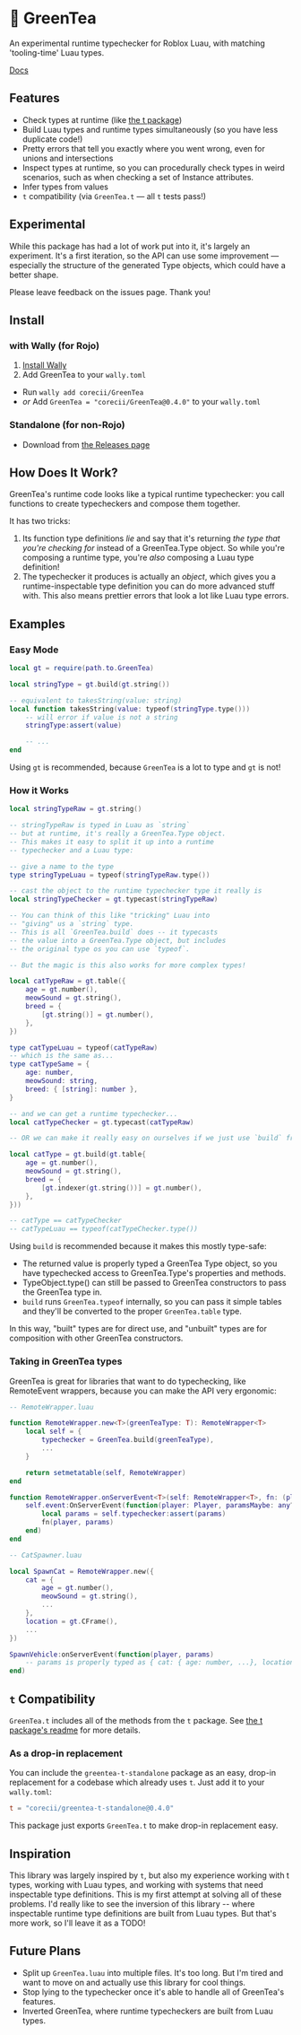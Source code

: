 # 🍵 GreenTea
An experimental runtime typechecker for Roblox Luau, with matching 'tooling-time' Luau types.

[Docs](https://corecii.github.io/GreenTea/)

## Features
- Check types at runtime (like [the t package](https://github.com/osyrisrblx/t))
- Build Luau types and runtime types simultaneously (so you have less duplicate code!)
- Pretty errors that tell you exactly where you went wrong, even for unions and intersections
- Inspect types at runtime, so you can procedurally check types in weird scenarios, such as when checking a set of Instance attributes.
- Infer types from values
- `t` compatibility (via `GreenTea.t` — all `t` tests pass!)

## Experimental
While this package has had a lot of work put into it, it's largely an experiment. It's a first iteration, so the API can use some improvement — especially the structure of the generated Type objects, which could have a better shape.

Please leave feedback on the issues page. Thank you!

## Install

### with Wally (for Rojo)
1. [Install Wally](https://wally.run/install)
2. Add GreenTea to your `wally.toml`
  - Run `wally add corecii/GreenTea`
  - _or_ Add `GreenTea = "corecii/GreenTea@0.4.0"` to your `wally.toml`

### Standalone (for non-Rojo)
- Download from [the Releases page](https://github.com/corecii/greentea/releases)

## How Does It Work?

GreenTea's runtime code looks like a typical runtime typechecker:
you call functions to create typecheckers and compose them together.

It has two tricks:
1. Its function type definitions _lie_ and say that it's returning _the type that you're checking for_ instead of a GreenTea.Type object.
  So while you're composing a runtime type, you're _also_ composing a Luau type definition!
2. The typechecker it produces is actually an _object_, which gives you a runtime-inspectable
  type definition you can do more advanced stuff with. This also means prettier errors that look a lot like Luau type errors.

## Examples

### Easy Mode

```lua
local gt = require(path.to.GreenTea)

local stringType = gt.build(gt.string())

-- equivalent to takesString(value: string)
local function takesString(value: typeof(stringType.type()))
	-- will error if value is not a string
	stringType:assert(value)

	-- ...
end
```

Using `gt` is recommended, because `GreenTea` is a lot to type and `gt` is not!

### How it Works

```lua
local stringTypeRaw = gt.string()

-- stringTypeRaw is typed in Luau as `string`
-- but at runtime, it's really a GreenTea.Type object.
-- This makes it easy to split it up into a runtime
-- typechecker and a Luau type:

-- give a name to the type
type stringTypeLuau = typeof(stringTypeRaw.type())

-- cast the object to the runtime typechecker type it really is
local stringTypeChecker = gt.typecast(stringTypeRaw)

-- You can think of this like "tricking" Luau into
-- "giving" us a `string` type.
-- This is all `GreenTea.build` does -- it typecasts
-- the value into a GreenTea.Type object, but includes
-- the original type os you can use `typeof`.

-- But the magic is this also works for more complex types!

local catTypeRaw = gt.table({
	age = gt.number(),
	meowSound = gt.string(),
	breed = {
		[gt.string()] = gt.number(),
	},
})

type catTypeLuau = typeof(catTypeRaw)
-- which is the same as...
type catTypeSame = {
	age: number,
	meowSound: string,
	breed: { [string]: number },
}

-- and we can get a runtime typechecker...
local catTypeChecker = gt.typecast(catTypeRaw)

-- OR we can make it really easy on ourselves if we just use `build` from the beginning:

local catType = gt.build(gt.table{
	age = gt.number(),
	meowSound = gt.string(),
	breed = {
		[gt.indexer(gt.string())] = gt.number(),
	},
}))

-- catType == catTypeChecker
-- catTypeLuau == typeof(catTypeChecker.type())
```

Using `build` is recommended because it makes this mostly type-safe:
- The returned value is properly typed a GreenTea Type object, so you
  have typechecked access to GreenTea.Type's properties and methods.
- TypeObject.type() can still be passed to GreenTea constructors to
  pass the GreenTea type in.
- `build` runs `GreenTea.typeof` internally, so you can pass it simple tables
  and they'll be converted to the proper `GreenTea.table` type.

In this way, "built" types are for direct use, and "unbuilt" types are for composition
with other GreenTea constructors.

### Taking in GreenTea types

GreenTea is great for libraries that want to do typechecking, like RemoteEvent wrappers, because you can make the API very ergonomic:

```lua
-- RemoteWrapper.luau

function RemoteWrapper.new<T>(greenTeaType: T): RemoteWrapper<T>
	local self = {
		typechecker = GreenTea.build(greenTeaType),
		...
	}

	return setmetatable(self, RemoteWrapper)
end

function RemoteWrapper.onServerEvent<T>(self: RemoteWrapper<T>, fn: (player: Player, params: T) -> ())
	self.event:OnServerEvent(function(player: Player, paramsMaybe: any?)
		local params = self.typechecker:assert(params)
		fn(player, params)
	end)
end

```
```lua
-- CatSpawner.luau

local SpawnCat = RemoteWrapper.new({
	cat = {
		age = gt.number(),
		meowSound = gt.string(),
		...
	},
	location = gt.CFrame(),
	...
})

SpawnVehicle:onServerEvent(function(player, params)
	-- params is properly typed as { cat: { age: number, ...}, location: CFrame, ... }
end)
```

## `t` Compatibility

`GreenTea.t` includes all of the methods from the `t` package. See [the t package's readme](https://github.com/osyrisrblx/t/blob/master/README.md) for more details.

### As a drop-in replacement

You can include the `greentea-t-standalone` package as an easy, drop-in replacement for a codebase which already uses `t`. Just add it to your `wally.toml`:

```toml
t = "corecii/greentea-t-standalone@0.4.0"
```

This package just exports `GreenTea.t` to make drop-in replacement easy.

## Inspiration

This library was largely inspired by `t`, but also my experience working with t types, working with Luau types, and working with systems that need inspectable type definitions. This is my first attempt at solving all of these problems. I'd really like to see the inversion of this library -- where inspectable runtime type definitions are built from Luau types. But that's more work, so I'll leave it as a TODO!

## Future Plans
- Split up `GreenTea.luau` into multiple files. It's too long. But I'm tired and want to move on and actually use this library for cool things.
- Stop lying to the typechecker once it's able to handle all of GreenTea's features.
- Inverted GreenTea, where runtime typecheckers are built from Luau types.